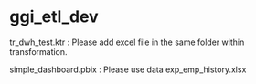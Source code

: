 # ggi_etl_dev
tr_dwh_test.ktr :
Please add excel file in the same folder within transformation.

simple_dashboard.pbix :
Please use data exp_emp_history.xlsx

